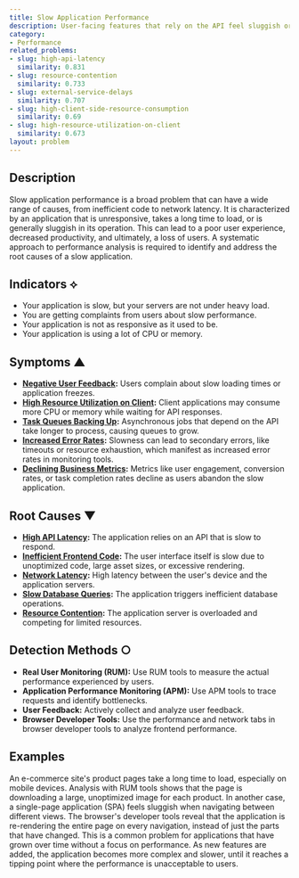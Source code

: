 ```yaml
---
title: Slow Application Performance
description: User-facing features that rely on the API feel sluggish or unresponsive.
category:
- Performance
related_problems:
- slug: high-api-latency
  similarity: 0.831
- slug: resource-contention
  similarity: 0.733
- slug: external-service-delays
  similarity: 0.707
- slug: high-client-side-resource-consumption
  similarity: 0.69
- slug: high-resource-utilization-on-client
  similarity: 0.673
layout: problem
---
```


## Description
Slow application performance is a broad problem that can have a wide range of causes, from inefficient code to network latency. It is characterized by an application that is unresponsive, takes a long time to load, or is generally sluggish in its operation. This can lead to a poor user experience, decreased productivity, and ultimately, a loss of users. A systematic approach to performance analysis is required to identify and address the root causes of a slow application.

## Indicators ⟡
- Your application is slow, but your servers are not under heavy load.
- You are getting complaints from users about slow performance.
- Your application is not as responsive as it used to be.
- Your application is using a lot of CPU or memory.

## Symptoms ▲

- **[Negative User Feedback](negative-user-feedback.md):** Users complain about slow loading times or application freezes.
- **[High Resource Utilization on Client](high-resource-utilization-on-client.md):** Client applications may consume more CPU or memory while waiting for API responses.
- **[Task Queues Backing Up](task-queues-backing-up.md):** Asynchronous jobs that depend on the API take longer to process, causing queues to grow.
- **[Increased Error Rates](increased-error-rates.md):** Slowness can lead to secondary errors, like timeouts or resource exhaustion, which manifest as increased error rates in monitoring tools.
- **[Declining Business Metrics](declining-business-metrics.md):** Metrics like user engagement, conversion rates, or task completion rates decline as users abandon the slow application.

## Root Causes ▼

- **[High API Latency](high-api-latency.md):** The application relies on an API that is slow to respond.
- **[Inefficient Frontend Code](inefficient-frontend-code.md):** The user interface itself is slow due to unoptimized code, large asset sizes, or excessive rendering.
- **[Network Latency](network-latency.md):** High latency between the user's device and the application servers.
- **[Slow Database Queries](slow-database-queries.md):** The application triggers inefficient database operations.
- **[Resource Contention](resource-contention.md):** The application server is overloaded and competing for limited resources.

## Detection Methods ○

- **Real User Monitoring (RUM):** Use RUM tools to measure the actual performance experienced by users.
- **Application Performance Monitoring (APM):** Use APM tools to trace requests and identify bottlenecks.
- **User Feedback:** Actively collect and analyze user feedback.
- **Browser Developer Tools:** Use the performance and network tabs in browser developer tools to analyze frontend performance.

## Examples
An e-commerce site's product pages take a long time to load, especially on mobile devices. Analysis with RUM tools shows that the page is downloading a large, unoptimized image for each product. In another case, a single-page application (SPA) feels sluggish when navigating between different views. The browser's developer tools reveal that the application is re-rendering the entire page on every navigation, instead of just the parts that have changed. This is a common problem for applications that have grown over time without a focus on performance. As new features are added, the application becomes more complex and slower, until it reaches a tipping point where the performance is unacceptable to users.
